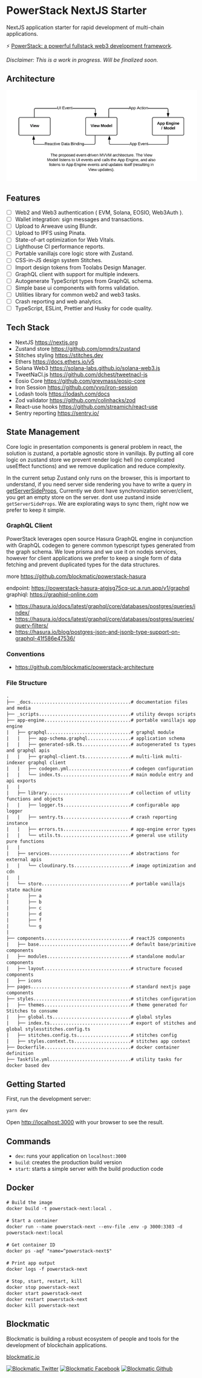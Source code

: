 # PowerStack NextJS Starter

NextJS application starter for rapid development of multi-chain applications.

⚡️ [PowerStack: a powerful fullstack web3 development framework](https://powerstack.xyz).

_Disclaimer: This is a work in progress. Will be finalized soon._

## Architecture

![](./_docs/mvvm-architecture.png)

## Features

- [ ] Web2 and Web3 authentication ( EVM, Solana, EOSIO, Web3Auth ).
- [ ] Wallet integration: sign messages and transactions.
- [ ] Upload to Arweave using Blundr.
- [ ] Upload to IPFS using Pinata.
- [ ] State-of-art optimization for Web Vitals.
- [ ] Lighthouse CI performance reports.
- [ ] Portable vanillajs core logic store with Zustand.
- [ ] CSS-in-JS design system Stitches.
- [ ] Import design tokens from Toolabs Design Manager.
- [ ] GraphQL client with support for multiple indexers.
- [ ] Autogenerate TypeScript types from GraphQL schema.
- [ ] Simple base ui components with forms validation.
- [ ] Utilities library for common web2 and web3 tasks.
- [ ] Crash reporting and web analytics.
- [ ] TypeScript, ESLint, Prettier and Husky for code quality.

## Tech Stack

- NextJS https://nextjs.org 
- Zustand store https://github.com/pmndrs/zustand
- Stitches styling https://stitches.dev
- Ethers https://docs.ethers.io/v5
- Solana Web3 https://solana-labs.github.io/solana-web3.js
- TweetNaCl.js https://github.com/dchest/tweetnacl-js
- Eosio Core https://github.com/greymass/eosio-core
- Iron Session https://github.com/vvo/iron-session
- Lodash tools https://lodash.com/docs
- Zod validator https://github.com/colinhacks/zod
- React-use hooks https://github.com/streamich/react-use
- Sentry reporting https://sentry.io/

## State Management

Core logic in presentation components is general problem in react, the solution is zustand, a portable agnostic store in vanillajs.
By putting all core logic on zustand store we prevent render logic hell (no complicated useEffect functions) and we remove duplication and reduce complexity.

In the current setup Zustand only runs on the browser, this is important to understand, if you need server side rendering you have to write a query in [getServerSideProps](https://nextjs.org/docs/basic-features/data-fetching/get-server-side-props), Currently we dont have synchronization server/client, you get an empty store on the server. dont use zustand inside `getServerSideProps`. We are explorating ways to sync them, right now we prefer to keep it simple.

### GraphQL Client

PowerStack leverages open source Hasura GraphQL engine in conjunction with GraphQL codegen to genere common typescript types generated from the graph schema. We love prisma and we use it on nodejs services, however for client applications we prefer to keep a single form of data fetching and prevent duplicated types for the data structures.

more https://github.com/blockmatic/powerstack-hasura

endpoint: https://powerstack-hasura-atgjsg75cq-uc.a.run.app/v1/graphql
graphiql: https://graphiql-online.com

- https://hasura.io/docs/latest/graphql/core/databases/postgres/queries/index/
- https://hasura.io/docs/latest/graphql/core/databases/postgres/queries/query-filters/
- https://hasura.io/blog/postgres-json-and-jsonb-type-support-on-graphql-41f586e47536/

### Conventions

- https://github.com/blockmatic/powerstack-architecture

### File Structure

```
.
├── _docs.....................................# documentation files and media
├── _scripts..................................# utility devops scripts
├── app-engine................................# portable vanillajs app engine
|   ├── graphql...............................# graphql module
|   |   ├── app-schema.graphql................# application schema
|   |   ├── generated-sdk.ts..................# autogenerated ts types and graphql apis
|   |   ├── graphql-client.ts.................# multi-link multi-indexer graphql client
|   |   ├── codegen.yml.......................# codegen configuration
|   |   └── index.ts..........................# main module entry and api exports
|   |
|   ├── library...............................# collection of utlity functions and objects
|   |   ├── logger.ts.........................# configurable app logger
|   |   ├── sentry.ts.........................# crash reporting instance
|   |   ├── errors.ts........................ # app-engine error types
|   |   └── utils.ts..........................# general use utility pure functions
|   |
|   ├── services..............................# abstractions for external apis
|   |   └── cloudinary.ts.....................# image optimization and cdn
|   |
|   └── store.................................# portable vanillajs state machine
|       ├── a
|       ├── b
|       ├── c
|       ├── d
|       ├── f
|       └── g
|
├── components................................# reactJS components
|   ├── base..................................# default base/primitive components
|   ├── modules...............................# standalone modular components
|   ├── layout................................# structure focused components
|   ├── icons
├── pages.....................................# standard nextjs page components
├── styles....................................# stitches configuration
|   ├── themes................................# theme generated for Stitches to consume
|   ├── global.ts.............................# global styles
|   ├── index.ts..............................# export of stitches and global stylesstitches.config.ts
|   ├── stitches.config.ts....................# stitches config
|   ├── styles.context.ts.....................# stitches app context
├── Dockerfile................................# docker container definition
├── Taskfile.yml..............................# utility tasks for docker based dev
```

## Getting Started

First, run the development server:

```bash
yarn dev
```

Open [http://localhost:3000](http://localhost:3000) with your browser to see the result.

## Commands

- `dev`: runs your application on `localhost:3000`
- `build`: creates the production build version
- `start`: starts a simple server with the build production code

## Docker

```
# Build the image
docker build -t powerstack-next:local .

# Start a container
docker run --name powerstack-next --env-file .env -p 3000:3303 -d powerstack-next:local

# Get container ID
docker ps -aqf "name=^powerstack-next$"

# Print app output
docker logs -f powerstack-next

# Stop, start, restart, kill
docker stop powerstack-next
docker start powerstack-next
docker restart powerstack-next
docker kill powerstack-next
```

## Blockmatic

Blockmatic is building a robust ecosystem of people and tools for the development of blockchain applications.

[blockmatic.io](https://blockmatic.io)

<!-- Please don't remove this: Grab your social icons from https://github.com/carlsednaoui/gitsocial -->

<!-- display the social media buttons in your README -->

[![Blockmatic Twitter][1.1]][1]
[![Blockmatic Facebook][2.1]][2]
[![Blockmatic Github][3.1]][3]

<!-- links to social media icons -->
<!-- no need to change these -->

<!-- icons with padding -->

[1.1]: http://i.imgur.com/tXSoThF.png 'twitter icon with padding'
[2.1]: http://i.imgur.com/P3YfQoD.png 'facebook icon with padding'
[3.1]: http://i.imgur.com/0o48UoR.png 'github icon with padding'

<!-- icons without padding -->

[1.2]: http://i.imgur.com/wWzX9uB.png 'twitter icon without padding'
[2.2]: http://i.imgur.com/fep1WsG.png 'facebook icon without padding'
[3.2]: http://i.imgur.com/9I6NRUm.png 'github icon without padding'

<!-- links to your social media accounts -->
<!-- update these accordingly -->

[1]: http://www.twitter.com/blockmatic_io
[2]: http://fb.me/blockmatic.io
[3]: http://www.github.com/blockmatic

<!-- Please don't remove this: Grab your social icons from https://github.com/carlsednaoui/gitsocial -->
